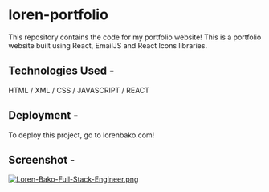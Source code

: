 # loren-portfolio
This repository contains the code for my portfolio website! This is a portfolio website built using React, EmailJS and React Icons libraries.


## Technologies Used -
HTML / XML / CSS / JAVASCRIPT / REACT
## Deployment -

To deploy this project, go to lorenbako.com!
## Screenshot - 
[![Loren-Bako-Full-Stack-Engineer.png](https://i.postimg.cc/qqTYZZbK/Loren-Bako-Full-Stack-Engineer.png)](https://postimg.cc/9RLJD1jX)
